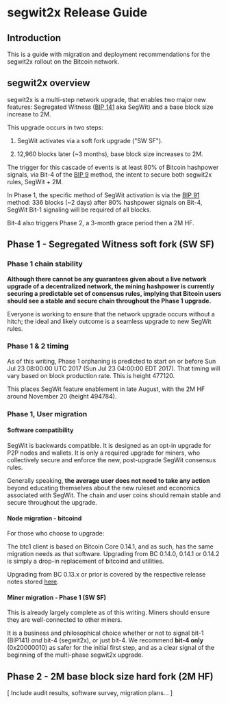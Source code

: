
# segwit2x Release Guide

## Introduction

This is a guide with migration and deployment recommendations for the
segwit2x rollout on the Bitcoin network.

## segwit2x overview

segwit2x is a multi-step network upgrade, that enables two major new
features:  Segregated Witness ([BIP
141](https://github.com/bitcoin/bips/blob/master/bip-0141.mediawiki) aka SegWit) and a base block size increase
to 2M.

This upgrade occurs in two steps:

1. SegWit activates via a soft fork upgrade ("SW SF").

2. 12,960 blocks later (~3 months), base block size increases to 2M.

The trigger for this cascade of events is at least 80% of Bitcoin
hashpower signals, via Bit-4 of the [BIP
9](https://github.com/bitcoin/bips/blob/master/bip-0009.mediawiki)
method, the intent to secure both segwit2x rules, SegWit + 2M.

In Phase 1, the specific method of SegWit activation is via the [BIP
91](https://github.com/bitcoin/bips/blob/master/bip-0091.mediawiki)
method:  336 blocks (~2 days) after 80% hashpower signals on Bit-4,
SegWit Bit-1 signaling will be required of all blocks.

Bit-4 also triggers Phase 2, a 3-month grace period then a 2M HF.

## Phase 1 - Segregated Witness soft fork (SW SF)

### Phase 1 chain stability

**Although there cannot be any guarantees given about a live network
upgrade of a decentralized network, the mining hashpower is currently
securing a predictable set of consensus rules, implying that Bitcoin
users should see a stable and secure chain throughout the Phase 1
upgrade.**

Everyone is working to ensure that the network upgrade occurs without a
hitch; the ideal and likely outcome is a seamless upgrade to new SegWit
rules.

### Phase 1 & 2 timing

As of this writing, Phase 1 orphaning is predicted to start on or before
Sun Jul 23 08:00:00 UTC 2017 (Sun Jul 23 04:00:00 EDT 2017).  That
timing will vary based on block production rate.  This is height 477120.

This places SegWit feature enablement in late August, with the
2M HF around November 20 (height 494784).

### Phase 1, User migration

#### Software compatibility

SegWit is backwards compatible.  It is designed as an opt-in upgrade for
P2P nodes and wallets.  It is only a required upgrade for miners, who
collectively secure and enforce the new, post-upgrade SegWit consensus
rules.

Generally speaking, **the average user does not need to take any
action** beyond educating themselves about the new ruleset and economics
associated with SegWit.  The chain and user coins should remain stable
and secure throughout the upgrade.

#### Node migration - bitcoind

For those who choose to upgrade:

The btc1 client is based on Bitcoin Core 0.14.1, and as such, has the
same migration needs as that software.  Upgrading from BC 0.14.0, 0.14.1
or 0.14.2 is simply a drop-in replacement of bitcoind and utilities.

Upgrading from BC 0.13.x or prior is covered by the respective release
notes stored
[here](https://github.com/bitcoin/bitcoin/blob/master/doc/release-notes/release-notes-0.14.0.md).

#### Miner migration - Phase 1 (SW SF)

This is already largely complete as of this writing.  Miners should
ensure they are well-connected to other miners.

It is a business and philosophical choice whether or not to signal
bit-1 (BIP141) _and_ bit-4 (segwit2x), or just bit-4.  We recommend
**bit-4 only** (0x20000010) as safer for the initial first step,
and as a clear signal of the beginning of the multi-phase segwit2x upgrade.

## Phase 2 - 2M base block size hard fork (2M HF)

[ Include audit results, software survey, migration plans... ]

